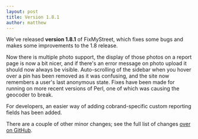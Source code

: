 ```yaml
---
layout: post
title: Version 1.8.1
author: matthew
---
```


We’ve released **version 1.8.1** of FixMyStreet, which fixes some bugs and
makes some improvements to the 1.8 release.

Now there is multiple photo support, the display of those photos on a report
page is now a bit nicer, and if there's an error message on photo upload it
should now always be visible. Auto-scrolling of the sidebar when you hover over
a pin has been removed as it was confusing, and the site now remembers a user's
last anonymous state. Fixes have been made for running on more recent versions
of Perl, one of which was causing the geocoder to break.

For developers, an easier way of adding cobrand-specific custom reporting
fields has been added.

There are a couple of other minor changes; see the full list of changes
[over on GitHub](https://github.com/mysociety/fixmystreet/releases).

